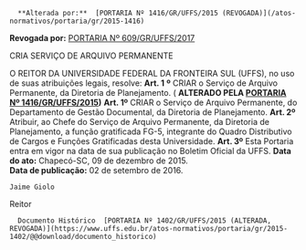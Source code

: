       **Alterada por:**  [PORTARIA Nº 1416/GR/UFFS/2015 (REVOGADA)](/atos-normativos/portaria/gr/2015-1416) 

 **Revogada por:**  [PORTARIA Nº 609/GR/UFFS/2017](/atos-normativos/portaria/gr/2017-0609) 

   CRIA SERVIÇO DE ARQUIVO PERMANENTE  

 O REITOR DA UNIVERSIDADE FEDERAL DA FRONTEIRA SUL (UFFS), no uso de suas atribuições legais, resolve:   **Art. 1** **º**  CRIAR o Serviço de Arquivo Permanente, da Diretoria de Planejamento. ( **ALTERADO PELA [PORTARIA Nº 1416/GR/UFFS/2015](https://www.uffs.edu.br/atos-normativos/portaria/gr/2015-1416))**    **Art. 1º**  CRIAR o Serviço de Arquivo Permanente, do Departamento de Gestão Documental, da Diretoria de Planejamento.   **Art. 2º**  Atribuir, ao Chefe do Serviço de Arquivo Permanente, da Diretoria de Planejamento, a função gratificada FG-5, integrante do Quadro Distributivo de Cargos e Funções Gratificadas desta Universidade.   **Art. 3º**  Esta Portaria entra em vigor na data de sua publicação no Boletim Oficial da UFFS.      **Data do ato:** Chapecó-SC, 09 de dezembro de 2015.   
 **Data de publicação:**  02 de setembro de 2016. 

    Jaime Giolo   
 Reitor 

      Documento Histórico  [PORTARIA Nº 1402/GR/UFFS/2015 (ALTERADA, REVOGADA)](https://www.uffs.edu.br/atos-normativos/portaria/gr/2015-1402/@@download/documento_historico)     
      